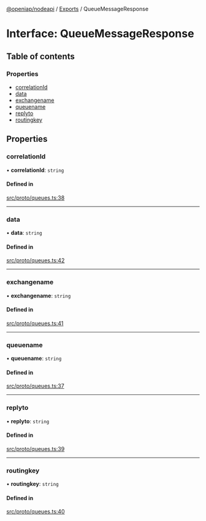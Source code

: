 [@openiap/nodeapi](../README.md) / [Exports](../modules.md) / QueueMessageResponse

# Interface: QueueMessageResponse

## Table of contents

### Properties

- [correlationId](QueueMessageResponse.md#correlationid)
- [data](QueueMessageResponse.md#data)
- [exchangename](QueueMessageResponse.md#exchangename)
- [queuename](QueueMessageResponse.md#queuename)
- [replyto](QueueMessageResponse.md#replyto)
- [routingkey](QueueMessageResponse.md#routingkey)

## Properties

### correlationId

• **correlationId**: `string`

#### Defined in

[src/proto/queues.ts:38](https://github.com/openiap/nodeapi/blob/a6b5438/src/proto/queues.ts#L38)

___

### data

• **data**: `string`

#### Defined in

[src/proto/queues.ts:42](https://github.com/openiap/nodeapi/blob/a6b5438/src/proto/queues.ts#L42)

___

### exchangename

• **exchangename**: `string`

#### Defined in

[src/proto/queues.ts:41](https://github.com/openiap/nodeapi/blob/a6b5438/src/proto/queues.ts#L41)

___

### queuename

• **queuename**: `string`

#### Defined in

[src/proto/queues.ts:37](https://github.com/openiap/nodeapi/blob/a6b5438/src/proto/queues.ts#L37)

___

### replyto

• **replyto**: `string`

#### Defined in

[src/proto/queues.ts:39](https://github.com/openiap/nodeapi/blob/a6b5438/src/proto/queues.ts#L39)

___

### routingkey

• **routingkey**: `string`

#### Defined in

[src/proto/queues.ts:40](https://github.com/openiap/nodeapi/blob/a6b5438/src/proto/queues.ts#L40)
